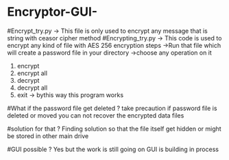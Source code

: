 # Encryptor-GUI-
#Encrypt_try.py
-> This file is only used to encrypt any message that is string with ceasor cipher method
#Encrypting_try.py
-> This code is used to encrypt any kind of file with AES 256 encryption
steps 
->Run that file which will create a password file in your directory
->choose any operation on it 
  1) encrypt
  2) encrypt all
  3) decrypt
  4) decrypt all
  5) exit
 -> bythis way this program works
 
 #What if the password file get deleted ?
 take precaution if password file is deleted or moved you can not recover the encrypted data files
 
 #solution for that ?
 Finding solution so that the file itself get hidden or might be stored in other main drive
 
 #GUI possible ?
 Yes but the work is still going on GUI is building in process
 
